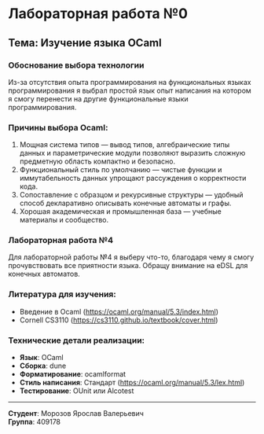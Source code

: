 # Лабораторная работа №0

## Тема: Изучение языка OCaml

### Обоснование выбора технологии

Из-за отсутствия опыта программирования на функциональных языках программирования я выбрал простой язык опыт написания на котором я смогу перенести на другие функциональные языки программирования.

### Причины выбора Ocaml:

1) Мощная система типов — вывод типов, алгебраические типы данных и параметрические модули позволяют выразить сложную предметную область компактно и безопасно.
2) Функциональный стиль по умолчанию — чистые функции и иммутабельность данных упрощают рассуждения о корректности кода.
3) Сопоставление с образцом и рекурсивные структуры — удобный способ декларативно описывать конечные автоматы и графы.
4) Хорошая академическая и промышленная база — учебные материалы и сообщество.

### Лабораторная работа №4

Для лабораторной работы №4 я выберу что-то, благодаря чему я смогу прочувствовать все приятности языка. Обращу внимание на eDSL для конечных автоматов.
### Литература для изучения:

- Введение в Ocaml (https://ocaml.org/manual/5.3/index.html)
- Cornell CS3110 (https://cs3110.github.io/textbook/cover.html)

### Технические детали реализации:

- **Язык**: OCaml
- **Сборка**: dune
- **Форматирование**: ocamlformat
- **Стиль написания**: Стандарт (https://ocaml.org/manual/5.3/lex.html)
- **Тестирование**: OUnit или Alcotest

---

**Студент**: Морозов Ярослав Валерьевич  
**Группа**: 409178
